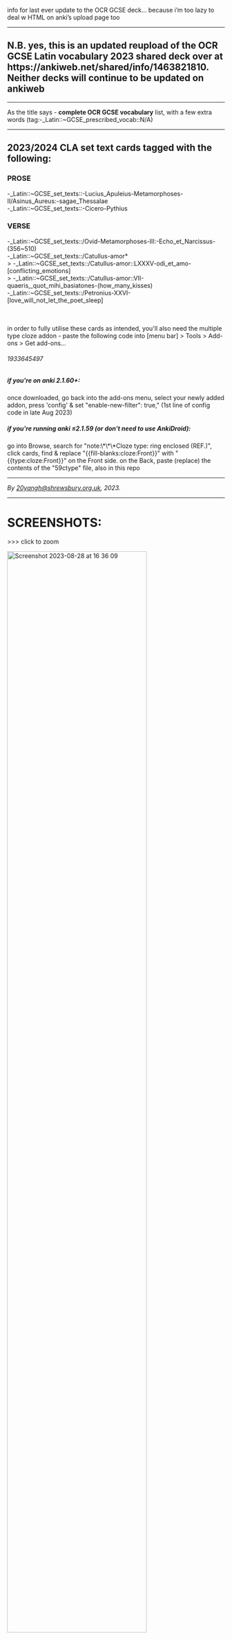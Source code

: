 info for last ever update to the OCR GCSE deck... because i’m too lazy to deal w HTML on anki’s upload page too
<hr>

<h2>
  N.B. yes, this is an updated reupload of the <i></i>OCR GCSE Latin vocabulary 2023</i> shared deck over at https://ankiweb.net/shared/info/1463821810. Neither decks will continue to be updated on ankiweb
</h2>
<hr>

As the title says - <b>complete OCR GCSE vocabulary</b> list, with a few extra words (tag:-_Latin::~GCSE_prescribed_vocab::N/A)

<hr>
<h2>2023/2024 CLA set text cards tagged with the following:</h2>
    <h3>PROSE</h3>
        -_Latin::~GCSE_set_texts::-Lucius_Apuleius-Metamorphoses-II/Asinus_Aureus:-sagae_Thessalae <br>
        -_Latin::~GCSE_set_texts::-Cicero-Pythius
    <h3>VERSE</h3>
        -_Latin::~GCSE_set_texts::/Ovid-Metamorphoses-III:-Echo_et_Narcissus-(356~510) <br>
        -_Latin::~GCSE_set_texts::/Catullus-amor* <br>
               > -_Latin::~GCSE_set_texts::/Catullus-amor::LXXXV-odi_et_amo-[conflicting_emotions] <br>
               > -_Latin::~GCSE_set_texts::/Catullus-amor::VII-quaeris,_quot_mihi_basiatones-(how_many_kisses) <br>
        -_Latin::~GCSE_set_texts::/Petronius-XXVI-[love_will_not_let_the_poet_sleep] <br>


<br><br>
in order to fully utilise these cards as intended, you'll also need the multiple type cloze addon - paste the following code into [menu bar] > Tools > Add-ons > Get add-ons... <br>
<h6>1933645497</h5>

<h5>if you're on anki 2.1.60+:</h5>
    once downloaded, go back into the add-ons menu, select your newly added addon, press 'config' & set     "enable-new-filter": true," (1st line of config code in late Aug 2023) <br>
    
<h5>if you're running anki ≤2.1.59 (or don't need to use AnkiDroid):</h5>
    go into Browse, search for "note:\*\*\*Cloze type: ring enclosed (REF.)", click cards, find & replace "{{fill-blanks:cloze:Front}}" with "{{type:cloze:Front}}" on the Front side. on the Back, paste (replace) the contents of the "59ctype" file, also in this repo<br>

<hr>
<i> By <a href="mailto:20yangh@shrewsbury.org.uk">20yangh@shrewsbury.org.uk</a>, 2023.</i>

<hr>
<h1>SCREENSHOTS:</h1>
<p> >>> click to zoom</p>

<img width="80%" alt="Screenshot 2023-08-28 at 16 36 09" src="https://github.com/dative9/anki-latin2/assets/88746918/dafcd133-67b9-4c2b-9b05-05d25f9eca68">
<hr>
<img width="80%" alt="Screenshot 2023-08-28 at 16 36 29" src="https://github.com/dative9/anki-latin2/assets/88746918/a0958c55-a5f2-4632-9be2-a5d78a35c730">
<hr>


<img width="45%" alt="Screenshot 2023-08-28 at 16 36 54" src="https://github.com/dative9/anki-latin2/assets/88746918/0ab5a1cc-6b9e-47b2-a975-cbcfd2902214">
<img width="45%" alt="Screenshot 2023-08-28 at 16 36 58" src="https://github.com/dative9/anki-latin2/assets/88746918/4e9e5e04-1d10-4c26-835a-1264c9c52531">
<img width="45%" alt="Screenshot 2023-08-28 at 17 47 01" src="https://github.com/dative9/anki-latin2/assets/88746918/8a5b6cc0-8471-4f45-8b8c-11e536889b0e">
<img width="45%" alt="Screenshot 2023-08-28 at 17 47 05" src="https://github.com/dative9/anki-latin2/assets/88746918/14f890ba-23e5-461e-93ae-0a2a7826500b">

<hr>



<img width="80%" alt="Screenshot 2023-08-28 at 16 40 04" src="https://github.com/dative9/anki-latin2/assets/88746918/70b34f25-22ee-4dd8-8b57-a4c149ff990d">
<hr>
<img width="80%" alt="Screenshot 2023-08-28 at 16 40 13" src="https://github.com/dative9/anki-latin2/assets/88746918/9d1a690e-0b76-43e8-aed3-45fc545c12c5">


<hr>


<h4> > 99% of vocab items are formatted as the following:</h4>
1 HEADWORD - 2/3/4 other principle parts/nom. sg. inflections <br>
(part of speech, declension/conjugation & gender, additional notes) <br>
------------------------------------------------------------------------------- <br>
English definition <br>
(silly little memory aid phrases I used with a cool animation)
<br><br>



<img width="45%" alt="Screenshot 2023-08-28 at 16 38 39" src="https://github.com/dative9/anki-latin2/assets/88746918/3b20d614-a865-4801-bb52-94403326f93b">
<img width="45%" alt="Screenshot 2023-08-28 at 16 38 55" src="https://github.com/dative9/anki-latin2/assets/88746918/fb17f102-2a8c-4559-8152-10b99ea444f3">
<hr>

<img width="45%" alt="Screenshot 2023-08-28 at 17 13 26" src="https://github.com/dative9/anki-latin2/assets/88746918/ea87c8ff-f66a-4eff-94b8-da579d2e332e">
<img width="45%" alt="Screenshot 2023-08-28 at 17 13 31" src="https://github.com/dative9/anki-latin2/assets/88746918/3e144229-194b-4aa2-ae41-8ce4cbd09d1e">


<hr>
<img width="30%" alt="Screenshot 2023-08-28 at 17 13 54" src="https://github.com/dative9/anki-latin2/assets/88746918/8feec4f2-614b-4f72-833c-fc615b8ed97a">
<img width="30%" alt="Screenshot 2023-08-28 at 17 14 10" src="https://github.com/dative9/anki-latin2/assets/88746918/fcb1714e-b7d9-402f-97f7-46fc84830aa1">
<img width="30%" alt="Screenshot 2023-08-28 at 17 14 33" src="https://github.com/dative9/anki-latin2/assets/88746918/f2d6ab52-21bd-46fe-a0c7-5930cf1ad413">









<hr>
<i>- per </i><b>maior</b><i> aspera ad astra -</i>
